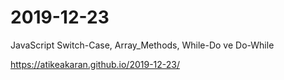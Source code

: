 # 2019-12-23

JavaScript Switch-Case, Array_Methods, While-Do ve Do-While

https://atikeakaran.github.io/2019-12-23/
